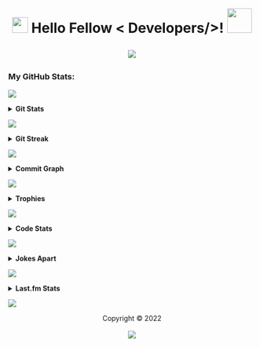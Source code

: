 <h1 align='center'>
  <img
    src="https://media2.giphy.com/media/QssGEmpkyEOhBCb7e1/giphy.gif?cid=ecf05e47a0n14BexZMoP1gqvSbLZSfYigjUvfcXkroScK00bl&rid=giphy.gif"
    width=32px> Hello Fellow < Developers/>! <img
      src="https://raw.githubusercontent.com/MartinHeinz/MartinHeinz/master/wave.gif" width=50px>
    <br>
    <p align="center"> <img
        src="https://readme-typing-svg.herokuapp.com?font=Ubuntu&color=%230778F7&center=true&vCenter=true&width=500&height=30&lines=I+am+Aditya+Prasad+S;Thanks+for+checking+out+my+profile...;I+am+a+Computer+Student.+Just+15+y.o...;Interested+in+learning+about+coding...;Love+To+Learn+New+Things..." />
    </p>
</h1>

### My GitHub Stats:

<a href="https://da.gd/aditya"> <img
    src="https://user-images.githubusercontent.com/73097560/115834477-dbab4500-a447-11eb-908a-139a6edaec5c.gif"> </a>

<details>
  <summary><b>Git Stats</b></summary>
  <br>
  <p align="center">
    <a href="https://da.gd/aditya"> <img width="100%"
        src="https://github-readme-stats.vercel.app/api?username=adityaprasad502&count_private=true&include_all_commits=true&show_icons=true&theme=tokyonight&custom_title=Git+Stats" />
    </a>
  </p>
</details>

<a href="https://da.gd/aditya"> <img
    src="https://user-images.githubusercontent.com/73097560/115834477-dbab4500-a447-11eb-908a-139a6edaec5c.gif"> </a>

<details>
  <summary><b>Git Streak</b></summary>
  <br>
  <p align="center">
    <a href="https://da.gd/aditya"> <img width="100%"
        src="http://github-readme-streak-stats.herokuapp.com?user=adityaprasad502&theme=tokyonight&border=156CDDD)" </a>
  </p>
</details>

<a href="https://da.gd/aditya"> <img
    src="https://user-images.githubusercontent.com/73097560/115834477-dbab4500-a447-11eb-908a-139a6edaec5c.gif"> </a>

<details>
  <summary><b>Commit Graph</b></summary>
  <br>
  <p align="center">
    <a href="https://da.gd/aditya">
      <img width="100%"
        src="https://activity-graph.herokuapp.com/graph?username=adityaprasad502&custom_title=Commit+Graph&theme=react-dark&area=true" />
    </a>
    <br>
  </p>
</details>

<a href="https://da.gd/aditya"> <img
    src="https://user-images.githubusercontent.com/73097560/115834477-dbab4500-a447-11eb-908a-139a6edaec5c.gif"> </a>

<details>
  <summary><b>Trophies</b></summary>
  <br>
  <p align="center">
    <a href="https://da.gd/aditya">
      <img width="100%"
        src="https://github-profile-trophy.vercel.app/?username=adityaprasad502&theme=darkhub&column=4&margin-w=7&margin-h=7" />
    </a>
    <br>
  </p>
</details>

<a href="https://da.gd/aditya"> <img
    src="https://user-images.githubusercontent.com/73097560/115834477-dbab4500-a447-11eb-908a-139a6edaec5c.gif"> </a>

<details>
  <summary><b>Code Stats</b></summary>
  <br>

  <!--START_SECTION:waka-->
![Code Time](http://img.shields.io/badge/Code%20Time%20since%2022/1/2022-309%20hrs%2038%20mins-blue?logo=wakatime)

**🐱 My GitHub Data** 

> 🏆 2,624 Contributions in the Year 2022
 > 
> 📦 95.5 KiB Used in GitHub's Storage 
 > 
> 📜 8 Public Repositories 
 > 
> 🔑 ∞ private repositories.

**👻 I'm a Night 🦉** 

```text
🌞 Morning    0 commits      ░░░░░░░░░░░░░░░░░░░░░░░░░   0.0% 
🌆 Daytime    54 commits     ███░░░░░░░░░░░░░░░░░░░░░░   15.38% 
🌃 Evening    64 commits     ████░░░░░░░░░░░░░░░░░░░░░   18.23% 
🌙 Night      233 commits    ████████████████░░░░░░░░░   66.38%
```
📅 **I'm Most Productive on Sunday** 

```text
Monday       45 commits     ███░░░░░░░░░░░░░░░░░░░░░░   11.63% 
Tuesday      84 commits     █████░░░░░░░░░░░░░░░░░░░░   21.71% 
Wednesday    24 commits     █░░░░░░░░░░░░░░░░░░░░░░░░   6.2% 
Thursday     48 commits     ███░░░░░░░░░░░░░░░░░░░░░░   12.4% 
Friday       32 commits     ██░░░░░░░░░░░░░░░░░░░░░░░   8.27% 
Saturday     25 commits     █░░░░░░░░░░░░░░░░░░░░░░░░   6.46% 
Sunday       129 commits    ████████░░░░░░░░░░░░░░░░░   33.33%
```


📊 **This Week I Spent My Time On** 

```text
⌚︎ Time Zone: Asia/Kolkata

💬 Programming Languages: 
Python                   37 hrs 14 mins      ██████████████████░░░░░░░   74.06% 
HTML                     8 hrs 38 mins       ████░░░░░░░░░░░░░░░░░░░░░   17.17% 
CSS                      1 hr 42 mins        ░░░░░░░░░░░░░░░░░░░░░░░░░   3.39% 
Batchfile                35 mins             ░░░░░░░░░░░░░░░░░░░░░░░░░   1.16% 
Text                     29 mins             ░░░░░░░░░░░░░░░░░░░░░░░░░   0.99% 
YAML                     17 mins             ░░░░░░░░░░░░░░░░░░░░░░░░░   0.58% 
JavaScript               15 mins             ░░░░░░░░░░░░░░░░░░░░░░░░░   0.52%

🔥 Editors: 
VS Code                  50 hrs 17 mins      █████████████████████████   100.0%

💻 Operating System: 
Windows                  50 hrs 17 mins      █████████████████████████   100.0%
```

**🧑‍💻 I Mostly Code in Python** 

```text
Python                   16 repos            ████████████████░░░░░░░░░   66.67% 
Shell                    2 repos             ██░░░░░░░░░░░░░░░░░░░░░░░   8.33% 
HTML                     2 repos             ██░░░░░░░░░░░░░░░░░░░░░░░   8.33% 
CSS                      2 repos             ██░░░░░░░░░░░░░░░░░░░░░░░   8.33% 
TypeScript               1 repo              █░░░░░░░░░░░░░░░░░░░░░░░░   4.17% 
Java                     1 repo              █░░░░░░░░░░░░░░░░░░░░░░░░   4.17%
```



**📝 Note**

```
Last Updated precisely on 31/05/2022 at 19:32:52 IST
Next Update is roughly by 01/06/2022 at 19:30:50 IST
```

<!--END_SECTION:waka-->

</details>

<a href="https://da.gd/aditya"> <img
    src="https://user-images.githubusercontent.com/73097560/115834477-dbab4500-a447-11eb-908a-139a6edaec5c.gif"> </a>

<details>
  <summary><b>Jokes Apart</b></summary>
  <br>
  <p align="center">
    <a width="100%" href="https://da.gd/aditya"> <img src="https://readme-jokes.vercel.app/api?theme=tokyonight" /> </a>
  </p>
</details>

<a href="https://da.gd/aditya"> <img
    src="https://user-images.githubusercontent.com/73097560/115834477-dbab4500-a447-11eb-908a-139a6edaec5c.gif"> </a>

<details>
  <summary><b>Last.fm Stats</b></summary>
  <br>
  <p align="center">
    <a href="https://da.gd/aditya">
      <img width="100%" src="https://lastfm-recently-played.vercel.app/api?user=adityaprasad502&width=600&count=2" />
    </a>
  </p>
</details>

<a href="https://da.gd/aditya"> <img
    src="https://user-images.githubusercontent.com/73097560/115834477-dbab4500-a447-11eb-908a-139a6edaec5c.gif"> </a>

<p align="center">
  Copyright © 2022 <br> <br>
  <a href=https://da.gd/aditya><img src="https://da.gd/count" /></a>
</p>
</h2>
